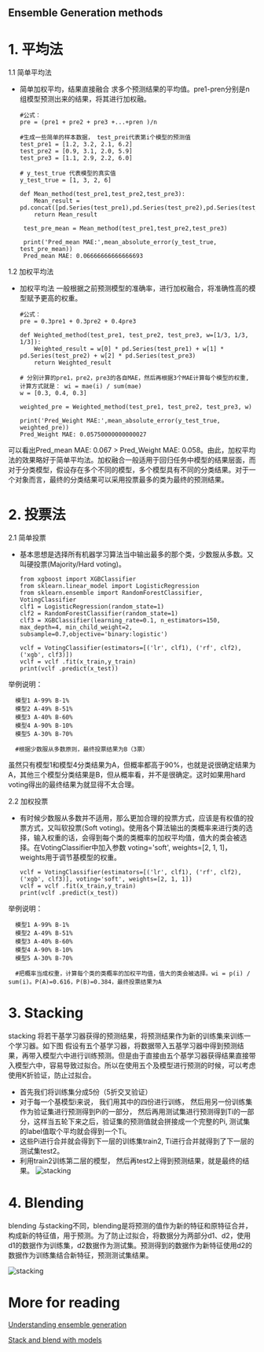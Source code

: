 ## Ensemble Generation methods
# 1. 平均法

1.1 简单平均法
- 简单加权平均，结果直接融合 求多个预测结果的平均值。pre1-pren分别是n组模型预测出来的结果，将其进行加权融。

      #公式：
      pre = (pre1 + pre2 + pre3 +...+pren )/n
      
      #生成一些简单的样本数据， test_prei代表第i个模型的预测值
      test_pre1 = [1.2, 3.2, 2.1, 6.2]
      test_pre2 = [0.9, 3.1, 2.0, 5.9]
      test_pre3 = [1.1, 2.9, 2.2, 6.0]
      
      # y_test_true 代表模型的真实值
      y_test_true = [1, 3, 2, 6]
      
      def Mean_method(test_pre1,test_pre2,test_pre3):
          Mean_result = pd.concat([pd.Series(test_pre1),pd.Series(test_pre2),pd.Series(test_pre3)],axis=1).mean(axis=1)
          return Mean_result
          
       test_pre_mean = Mean_method(test_pre1,test_pre2,test_pre3)
       
       print('Pred_mean MAE:',mean_absolute_error(y_test_true, test_pre_mean)) 
       Pred_mean MAE: 0.06666666666666693   
          
1.2 加权平均法
- 加权平均法 一般根据之前预测模型的准确率，进行加权融合，将准确性高的模型赋予更高的权重。

      #公式：
      pre = 0.3pre1 + 0.3pre2 + 0.4pre3
      
      def Weighted_method(test_pre1, test_pre2, test_pre3, w=[1/3, 1/3, 1/3]):
          Weighted_result = w[0] * pd.Series(test_pre1) + w[1] * pd.Series(test_pre2) + w[2] * pd.Series(test_pre3)
          return Weighted_result
      
      # 分别计算的pre1，pre2，pre3的各自MAE，然后再根据3个MAE计算每个模型的权重, 计算方式就是： wi = mae(i) / sum(mae)
      w = [0.3, 0.4, 0.3]
      
      weighted_pre = Weighted_method(test_pre1, test_pre2, test_pre3, w)
      
      print('Pred_Weight MAE:',mean_absolute_error(y_test_true, weighted_pre)) 
      Pred_Weight MAE: 0.05750000000000027
      
可以看出Pred_mean MAE: 0.067 > Pred_Weight MAE: 0.058。由此，加权平均法的效果略好于简单平均法。加权融合一般适用于回归任务中模型的结果层面，而对于分类模型，假设存在多个不同的模型，多个模型具有不同的分类结果。对于一个对象而言，最终的分类结果可以采用投票最多的类为最终的预测结果。
      
      
      
# 2. 投票法

2.1 简单投票
- 基本思想是选择所有机器学习算法当中输出最多的那个类，少数服从多数。又叫硬投票(Majority/Hard voting)。

      from xgboost import XGBClassifier
      from sklearn.linear_model import LogisticRegression
      from sklearn.ensemble import RandomForestClassifier, VotingClassifier
      clf1 = LogisticRegression(random_state=1)
      clf2 = RandomForestClassifier(random_state=1)
      clf3 = XGBClassifier(learning_rate=0.1, n_estimators=150, max_depth=4, min_child_weight=2, subsample=0.7,objective='binary:logistic')
 
      vclf = VotingClassifier(estimators=[('lr', clf1), ('rf', clf2), ('xgb', clf3)])
      vclf = vclf .fit(x_train,y_train)
      print(vclf .predict(x_test))

举例说明：

      模型1 A-99% B-1%
      模型2 A-49% B-51%
      模型3 A-40% B-60%
      模型4 A-90% B-10%
      模型5 A-30% B-70%
      
      #根据少数服从多数原则，最终投票结果为B（3票）
虽然只有模型1和模型4分类结果为A，但概率都高于90%，也就是说很确定结果为A，其他三个模型分类结果是B，但从概率看，并不是很确定。这时如果用hard voting得出的最终结果为就显得不太合理。

2.2 加权投票
- 有时候少数服从多数并不适用，那么更加合理的投票方式，应该是有权值的投票方式，又叫软投票(Soft voting)。使用各个算法输出的类概率来进行类的选择，输入权重的话，会得到每个类的类概率的加权平均值，值大的类会被选择。在VotingClassifier中加入参数 voting='soft', weights=[2, 1, 1]，weights用于调节基模型的权重。

      vclf = VotingClassifier(estimators=[('lr', clf1), ('rf', clf2), ('xgb', clf3)], voting='soft', weights=[2, 1, 1])
      vclf = vclf .fit(x_train,y_train)
      print(vclf .predict(x_test))
      
举例说明：

      模型1 A-99% B-1%
      模型2 A-49% B-51%
      模型3 A-40% B-60%
      模型4 A-90% B-10%
      模型5 A-30% B-70%
      
      #把概率当成权重，计算每个类的类概率的加权平均值，值大的类会被选择。wi = p(i) / sum(i)。P(A)=0.616，P(B)=0.384，最终投票结果为A
      
# 3. Stacking
stacking 将若干基学习器获得的预测结果，将预测结果作为新的训练集来训练一个学习器。如下图 假设有五个基学习器，将数据带入五基学习器中得到预测结果，再带入模型六中进行训练预测。但是由于直接由五个基学习器获得结果直接带入模型六中，容易导致过拟合。所以在使用五个及模型进行预测的时候，可以考虑使用K折验证，防止过拟合。

- 首先我们将训练集分成5份（5折交叉验证）
- 对于每一个基模型i来说， 我们用其中的四份进行训练， 然后用另一份训练集作为验证集进行预测得到Pi的一部分， 然后再用测试集进行预测得到Ti的一部分，这样当五轮下来之后，验证集的预测值就会拼接成一个完整的Pi, 测试集的label值取个平均就会得到一个Ti。
- 这些Pi进行合并就会得到下一层的训练集train2, Ti进行合并就得到了下一层的测试集test2。
- 利用train2训练第二层的模型， 然后再test2上得到预测结果，就是最终的结果。
 ![stacking](https://camo.githubusercontent.com/8208e1d00c405d9ca57dbd557a6a580e4d9781df/68747470733a2f2f696d672d626c6f672e6373646e696d672e636e2f323032303039313330313234303235362e706e67) 
 
# 4. Blending
blending 与stacking不同，blending是将预测的值作为新的特征和原特征合并，构成新的特征值，用于预测。为了防止过拟合，将数据分为两部分d1、d2，使用d1的数据作为训练集，d2数据作为测试集。预测得到的数据作为新特征使用d2的数据作为训练集结合新特征，预测测试集结果。

  ![stacking](https://camo.githubusercontent.com/a8ef2ee92fe0a5dc3b00dee61b6559f25f085f6b/68747470733a2f2f696d672d626c6f672e6373646e696d672e636e2f32303230303931333031323430313935382e706e67)
  
  
# More for reading
[Understanding ensemble generation](https://blog.csdn.net/wuzhongqiang/article/details/105012739)

[Stack and blend with models](https://tianchi.aliyun.com/notebook-ai/detail?postId=131986)
